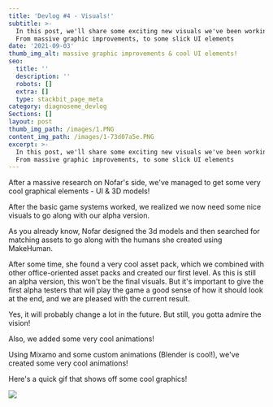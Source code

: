 ```yaml
---
title: 'Devlog #4 - Visuals!'
subtitle: >-
  In this post, we'll share some exciting new visuals we've been working on.
  From massive graphic improvements, to some slick UI elements
date: '2021-09-03'
thumb_img_alt: massive graphic improvements & cool UI elements!
seo:
  title: ''
  description: ''
  robots: []
  extra: []
  type: stackbit_page_meta
category: diagnoseme_devlog
Sections: []
layout: post
thumb_img_path: /images/1.PNG
content_img_path: /images/1-73d07a5e.PNG
excerpt: >-
  In this post, we'll share some exciting new visuals we've been working on.
  From massive graphic improvements, to some slick UI elements
---
```

After a massive research on Nofar's side, we've managed to get some very cool graphical elements - UI & 3D models!

After the basic game systems worked, we realized we now need some nice visuals to go along with our alpha version.

As you already know, Nofar designed the 3d models and then searched for matching assets to go along with the humans she created using MakeHuman.

After some time, she found a very cool asset pack, which we combined with other office-oriented asset packs and created our first level. As this is still an alpha version, this won't be the final visuals. But it's important to give the first alpha testers that will play the game a good sense of how it should look at the end, and we are pleased with the current result.

Yes, it will probably change a lot in the future. But still, you gotta admire the vision!

Also, we added some very cool animations!

Using Mixamo and some custom animations (Blender is cool!), we've created some very cool animations!

Here's a quick gif that shows off some cool graphics!

![](/images/ezgif.com-gif-maker.gif)

